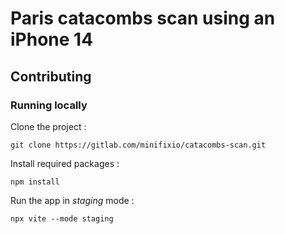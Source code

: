 # Paris catacombs scan using an iPhone 14


## Contributing
### Running locally

Clone the project :
```
git clone https://gitlab.com/minifixio/catacombs-scan.git
```

Install required packages :
```
npm install
```

Run the app in *staging* mode :
```
npx vite --mode staging
```